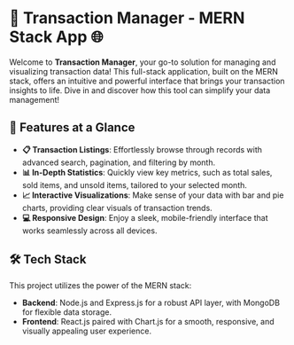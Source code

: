 # 🚀 Transaction Manager - MERN Stack App 🌐

Welcome to **Transaction Manager**, your go-to solution for managing and visualizing transaction data! This full-stack application, built on the MERN stack, offers an intuitive and powerful interface that brings your transaction insights to life. Dive in and discover how this tool can simplify your data management!

## 🎯 Features at a Glance
- **📋 Transaction Listings**: Effortlessly browse through records with advanced search, pagination, and filtering by month.
- **📊 In-Depth Statistics**: Quickly view key metrics, such as total sales, sold items, and unsold items, tailored to your selected month.
- **📈 Interactive Visualizations**: Make sense of your data with bar and pie charts, providing clear visuals of transaction trends.
- **💻 Responsive Design**: Enjoy a sleek, mobile-friendly interface that works seamlessly across all devices.

## 🛠️ Tech Stack
This project utilizes the power of the MERN stack:
- **Backend**: Node.js and Express.js for a robust API layer, with MongoDB for flexible data storage.
- **Frontend**: React.js paired with Chart.js for a smooth, responsive, and visually appealing user experience.

